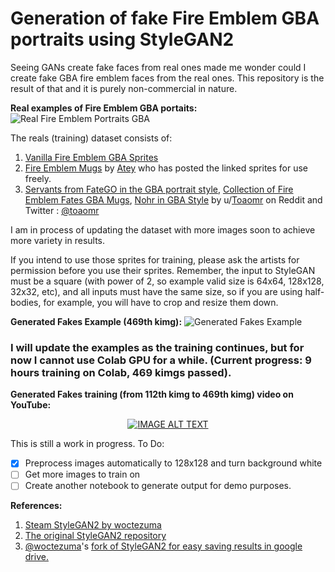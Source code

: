 # Generation of fake Fire Emblem GBA portraits using StyleGAN2
Seeing GANs create fake faces from real ones made me wonder could I create fake GBA fire emblem faces from the real ones. This repository is the result of that and it is purely non-commercial in nature.

**Real examples of Fire Emblem GBA portaits:**
![Real Fire Emblem Portraits GBA](https://raw.githubusercontent.com/mphirke/fire-emblem-fake-portaits-GBA/master/media/Reals_example.png)

The reals (training) dataset consists of:
1. [Vanilla Fire Emblem GBA Sprites](https://cdn.discordapp.com/attachments/206588291053649921/423956771845963786/p.png)
2. [Fire Emblem Mugs](https://www.deviantart.com/atey/art/Fire-Emblem-Mugs-216376087) by [Atey](https://www.deviantart.com/atey) who has posted the linked sprites for use freely.
3. [Servants from FateGO in the GBA portrait style](https://www.reddit.com/r/fireemblem/comments/c1c74a/servants_from_fatego_in_the_gba_portrait_style/), [Collection of Fire Emblem Fates GBA Mugs](https://www.reddit.com/r/fireemblem/comments/4b0ra9/collection_of_fire_emblem_fates_gba_mugs/), [Nohr in GBA Style](https://www.reddit.com/r/fireemblem/comments/3xmweg/nohr_in_gba_style/) by u/[Toaomr](https://www.reddit.com/user/Toaomr) on Reddit and Twitter : [@toaomr](https://twitter.com/toaomr)

I am in process of updating the dataset with more images soon to achieve more variety in results.


If you intend to use those sprites for training, please ask the artists for permission before you use their sprites. Remember, the input to StyleGAN must be a square (with power of 2, so example valid size is 64x64, 128x128, 32x32, etc), and all inputs must have the same size, so if you are using half-bodies, for example, you will have to crop and resize them down.

**Generated Fakes Example (469th kimg):**
![Generated Fakes Example](https://raw.githubusercontent.com/mphirke/fire-emblem-fake-portaits-GBA/master/media/fakes0469_example.png)

### I will update the examples as the training continues, but for now I cannot use Colab GPU for a while. (Current progress: 9 hours training on Colab, 469 kimgs passed). 


**Generated Fakes training (from 112th kimg to 469th kimg) video on YouTube:**

<div align="center">
  <a href="https://www.youtube.com/watch?v=mLYMi5cOCaw"><img src="https://www.dropbox.com/s/j4fvh1rxqtjcr3y/FE_video_thumbnail.png?raw=1" alt="IMAGE ALT TEXT"></a>
</div>

This is still a work in progress.
To Do:

 - [x] Preprocess images automatically to 128x128 and turn background white
 - [ ] Get more images to train on
 - [ ] Create another notebook to generate output for demo purposes.

**References:**

 1. [Steam StyleGAN2 by woctezuma](https://github.com/woctezuma/steam-stylegan2)
 2. [The original StyleGAN2 repository](https://github.com/NVlabs/stylegan2)
 3. [@woctezuma](https://github.com/woctezuma)'s [fork of StyleGAN2 for easy saving results in google drive.](https://github.com/woctezuma/stylegan2)

